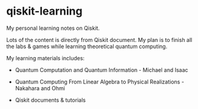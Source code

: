 # qiskit-learning

My personal learning notes on Qiskit.

Lots of the content is directly from Qiskit document. My plan is to finish all the labs & games while learning theoretical quantum computing.

My learning materials includes:

- Quantum Computation and Quantum Information - Michael and Isaac

- Quantum Computing From Linear Algebra to Physical Realizations - Nakahara and Ohmi

- Qiskit documents & tutorials